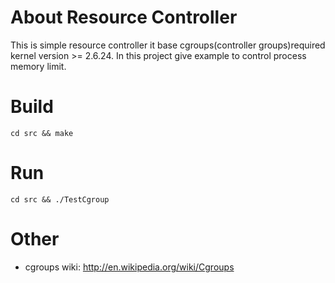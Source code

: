 # About Resource Controller
This is simple resource controller it base cgroups(controller groups)required kernel version >= 2.6.24.
In this project give example to control process memory limit.

# Build
```
cd src && make 
```

# Run
```
cd src && ./TestCgroup
```

# Other 
* cgroups wiki: http://en.wikipedia.org/wiki/Cgroups
